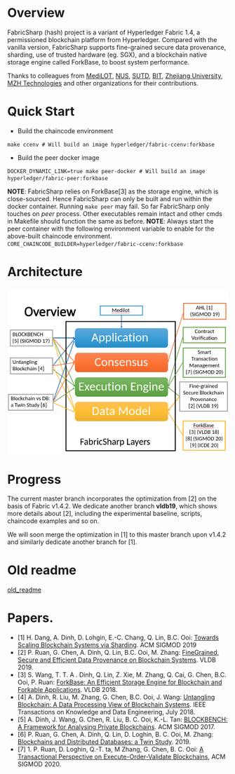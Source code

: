 # Overview
FabricSharp (hash)  project is a variant of Hyperledger Fabric 1.4, a permissioned blockchain platform from Hyperledger. 
Compared with the vanilla version, FabricSharp supports fine-grained secure data provenance, sharding, use of
trusted hardware (eg. SGX), and a blockchain native storage engine called ForkBase, to boost system performance.

Thanks to colleagues from [MediLOT](https://medilot.com), [NUS](https://www.comp.nus.edu.sg/~dbsystem/index.html), [SUTD](https://istd.sutd.edu.sg/people/faculty/dinh-tien-tuan-anh), [BIT](http://cs.bit.edu.cn/szdw/jsml/js/zmh/index.htm), [Zhejiang University](https://person.zju.edu.cn/0098112), [MZH Technologies](http://www.mzhtechnologies.com/) and other organizations for their contributions.

# Quick Start
* Build the chaincode environment
```
make ccenv # Will build an image hyperledger/fabric-ccenv:forkbase
```
* Build the peer docker image
```
DOCKER_DYNAMIC_LINK=true make peer-docker # Will build an image hyperledger/fabric-peer:forkbase
```
__NOTE__: FabricSharp relies on ForkBase[3] as the storage engine, which is close-sourced.
Hence FabricSharp can only be built and run within the docker container. Running `make peer` may fail. So far FabricSharp only touches on _peer_ process. Other executables remain intact and other cmds in Makefile should function the same as before. 
__NOTE__: Always start the peer container with the following environment variable to enable for the above-built chaincode environment. `CORE_CHAINCODE_BUILDER=hyperledger/fabric-ccenv:forkbase`

# Architecture
![architecture](architecture.png)

# Progress
The current master branch incorporates the optimization from [2] on the basis of Fabric v1.4.2. 
We dedicate another branch __vldb19__, which shows more details about [2], including the experimental baseline, scripts, chaincode examples and so on. 

We will soon merge the optimization in [1] to this master branch upon v1.4.2 and similarly dedicate another branch for [1]. 

# Old readme 
[old_readme](README.old.md)

# Papers. 
* [1] H. Dang, A. Dinh, D. Lohgin, E.-C. Chang, Q. Lin, B.C. Ooi: [Towards Scaling Blockchain Systems via Sharding](https://arxiv.org/pdf/1804.00399.pdf). ACM SIGMOD 2019
* [2] P. Ruan, G. Chen, A. Dinh, Q. Lin, B.C. Ooi, M. Zhang: [FineGrained, Secure and Efficient Data Provenance on Blockchain Systems](https://www.comp.nus.edu.sg/~ooibc/bcprovenance.pdf). VLDB 2019. 
* [3] S. Wang, T. T. A . Dinh, Q. Lin, Z. Xie, M. Zhang, Q. Cai, G. Chen, B.C. Ooi, P. Ruan: [ForkBase: An Efficient Storage Engine for Blockchain and Forkable Applications](https://www.comp.nus.edu.sg/~ooibc/forkbase.pdf). VLDB 2018. 
* [4] A. Dinh, R. Liu, M. Zhang, G. Chen, B.C. Ooi, J. Wang: [Untangling Blockchain: A Data Processing View of Blockchain Systems](https://ieeexplore.ieee.org/stamp/stamp.jsp?arnumber=8246573). IEEE Transactions on Knowledge and Data Engineering, July 2018. 
* [5] A. Dinh, J. Wang, G. Chen, R. Liu, B. C. Ooi, K.-L. Tan: [BLOCKBENCH: A Framework for Analysing Private Blockchains](https://www.comp.nus.edu.sg/~ooibc/blockbench.pdf). ACM SIGMOD 2017.
* [6] 
P. Ruan, G. Chen, A. Dinh, Q. Lin, D. Loghin, B. C. Ooi, M. Zhang: [Blockchains and Distributed Databases: a Twin Study](https://arxiv.org/pdf/1910.01310.pdf). 2019.
* [7] 1.	P. Ruan, D. Loghin, Q.-T. ta, M Zhang, G. Chen, B. C. Ooi: [A Transactional Perspective on Execute-Order-Validate Blockchains](https://arxiv.org/pdf/2003.10064.pdf), ACM SIGMOD 2020.
